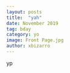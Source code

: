 ```yaml
---
layout: posts
title:  "yah"
date: November 2019
tag: bday
category: yo
image: Front Page.jpg
author: xbizarro
---
```


yp